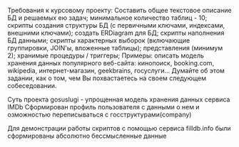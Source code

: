 Требования к курсовому проекту:
Составить общее текстовое описание БД и решаемых ею задач;
минимальное количество таблиц - 10;
скрипты создания структуры БД (с первичными ключами, индексами, внешними ключами);
создать ERDiagram для БД;
скрипты наполнения БД данными;
скрипты характерных выборок (включающие группировки, JOIN'ы, вложенные таблицы);
представления (минимум 2);
хранимые процедуры / триггеры;
Примеры: описать модель хранения данных популярного веб-сайта: кинопоиск, booking.com, wikipedia, интернет-магазин, geekbrains, госуслуги...
Думайте об этом задании, как о том, чем Вы похвастаетесь на своем следующем собеседовании.

Суть проекта gosuslugi - упрощенная модель хранения данных сервиса IMDb 
Сформирован профиль пользователя с данными о нем и озможностью переписываться с госструктурами(company)

Для демонстрации работы скриптов с помощью сервиса filldb.info были сформированы абсолютно бессмысленные данные
